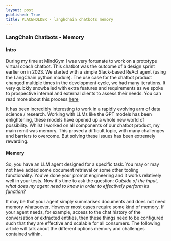 ```yaml
---
layout: post
published: True
title: PLACEHOLDER - langhchain chatbots memory
---
```


### LangChain Chatbots - Memory

#### Intro 

During my time at MindGym I was very fortunate to work on a prototype virtual coach chatbot. This chatbot was the outcome of a design sprint earlier on in 2023. We started with a simple Slack-based ReAct agent (using the LangChain python module). The use case for the chatbot product changed multiple times in the development cycle, we had many iterations. It very quickly snowballed with extra features and requirements as we spoke to prospective internal and external clients to assess their needs. You can read more about this process [here](/)  

It has been incredibly interesting to work in a rapidly evolving arm of data science / research. Working with LLMs like the GPT models has been enlightening, these models have opened up a whole new world of possibility. Whilst I worked on all components of our chatbot product, my main remit was memory. This proved a difficult topic, with many challenges and barriers to overcome. But solving these issues has been extremely rewarding. 

#### Memory

So, you have an LLM agent designed for a specific task. You may or may not have added some document retrieval or some other tooling functionality. You've done your prompt engineering and it works relatively well in your tests. Now it's time to ask the question: _Outside of the input, what does my agent need to know in order to effectively perform its function?_   

It may be that your agent simply summarises documents and does not need memory whatsoever. However most cases require some kind of memory. If your agent needs, for example, access to the chat history of the conversation or extracted entities, then these things need to be configured such that they are effective and scalable for all consumers. The following article will talk about the different options memory and challenges contained within.